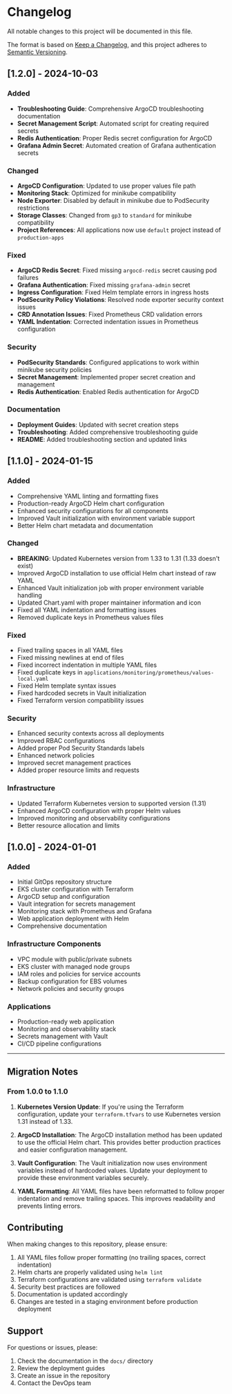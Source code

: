 # Changelog

All notable changes to this project will be documented in this file.

The format is based on [Keep a Changelog](https://keepachangelog.com/en/1.0.0/),
and this project adheres to [Semantic Versioning](https://semver.org/spec/v2.0.0.html).

## [1.2.0] - 2024-10-03

### Added
- **Troubleshooting Guide**: Comprehensive ArgoCD troubleshooting documentation
- **Secret Management Script**: Automated script for creating required secrets
- **Redis Authentication**: Proper Redis secret configuration for ArgoCD
- **Grafana Admin Secret**: Automated creation of Grafana authentication secrets

### Changed
- **ArgoCD Configuration**: Updated to use proper values file path
- **Monitoring Stack**: Optimized for minikube compatibility
- **Node Exporter**: Disabled by default in minikube due to PodSecurity restrictions
- **Storage Classes**: Changed from `gp3` to `standard` for minikube compatibility
- **Project References**: All applications now use `default` project instead of `production-apps`

### Fixed
- **ArgoCD Redis Secret**: Fixed missing `argocd-redis` secret causing pod failures
- **Grafana Authentication**: Fixed missing `grafana-admin` secret
- **Ingress Configuration**: Fixed Helm template errors in ingress hosts
- **PodSecurity Policy Violations**: Resolved node exporter security context issues
- **CRD Annotation Issues**: Fixed Prometheus CRD validation errors
- **YAML Indentation**: Corrected indentation issues in Prometheus configuration

### Security
- **PodSecurity Standards**: Configured applications to work within minikube security policies
- **Secret Management**: Implemented proper secret creation and management
- **Redis Authentication**: Enabled Redis authentication for ArgoCD

### Documentation
- **Deployment Guides**: Updated with secret creation steps
- **Troubleshooting**: Added comprehensive troubleshooting guide
- **README**: Added troubleshooting section and updated links

## [1.1.0] - 2024-01-15

### Added
- Comprehensive YAML linting and formatting fixes
- Production-ready ArgoCD Helm chart configuration
- Enhanced security configurations for all components
- Improved Vault initialization with environment variable support
- Better Helm chart metadata and documentation

### Changed
- **BREAKING**: Updated Kubernetes version from 1.33 to 1.31 (1.33 doesn't exist)
- Improved ArgoCD installation to use official Helm chart instead of raw YAML
- Enhanced Vault initialization job with proper environment variable handling
- Updated Chart.yaml with proper maintainer information and icon
- Fixed all YAML indentation and formatting issues
- Removed duplicate keys in Prometheus values files

### Fixed
- Fixed trailing spaces in all YAML files
- Fixed missing newlines at end of files
- Fixed incorrect indentation in multiple YAML files
- Fixed duplicate keys in `applications/monitoring/prometheus/values-local.yaml`
- Fixed Helm template syntax issues
- Fixed hardcoded secrets in Vault initialization
- Fixed Terraform version compatibility issues

### Security
- Enhanced security contexts across all deployments
- Improved RBAC configurations
- Added proper Pod Security Standards labels
- Enhanced network policies
- Improved secret management practices
- Added proper resource limits and requests

### Infrastructure
- Updated Terraform Kubernetes version to supported version (1.31)
- Enhanced ArgoCD configuration with proper Helm values
- Improved monitoring and observability configurations
- Better resource allocation and limits

## [1.0.0] - 2024-01-01

### Added
- Initial GitOps repository structure
- EKS cluster configuration with Terraform
- ArgoCD setup and configuration
- Vault integration for secrets management
- Monitoring stack with Prometheus and Grafana
- Web application deployment with Helm
- Comprehensive documentation

### Infrastructure Components
- VPC module with public/private subnets
- EKS cluster with managed node groups
- IAM roles and policies for service accounts
- Backup configuration for EBS volumes
- Network policies and security groups

### Applications
- Production-ready web application
- Monitoring and observability stack
- Secrets management with Vault
- CI/CD pipeline configurations

---

## Migration Notes

### From 1.0.0 to 1.1.0

1. **Kubernetes Version Update**: If you're using the Terraform configuration, update your `terraform.tfvars` to use Kubernetes version 1.31 instead of 1.33.

2. **ArgoCD Installation**: The ArgoCD installation method has been updated to use the official Helm chart. This provides better production practices and easier configuration management.

3. **Vault Configuration**: The Vault initialization now uses environment variables instead of hardcoded values. Update your deployment to provide these environment variables securely.

4. **YAML Formatting**: All YAML files have been reformatted to follow proper indentation and remove trailing spaces. This improves readability and prevents linting errors.

## Contributing

When making changes to this repository, please ensure:

1. All YAML files follow proper formatting (no trailing spaces, correct indentation)
2. Helm charts are properly validated using `helm lint`
3. Terraform configurations are validated using `terraform validate`
4. Security best practices are followed
5. Documentation is updated accordingly
6. Changes are tested in a staging environment before production deployment

## Support

For questions or issues, please:
1. Check the documentation in the `docs/` directory
2. Review the deployment guides
3. Create an issue in the repository
4. Contact the DevOps team
